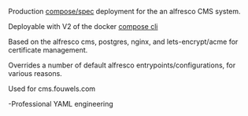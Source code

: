 <!--
SPDX-FileCopyrightText: 2021 Kaelan Thijs Fouwels <kaelan.thijs@fouwels.com>

SPDX-License-Identifier: MIT
-->

Production [compose/spec](https://github.com/compose-spec/compose-spec/blob/master/spec.md) deployment for the an alfresco CMS system.


Deployable with V2 of the docker [compose cli](https://github.com/docker/compose-cli)

Based on the alfresco cms, postgres, nginx, and lets-encrypt/acme for certificate management.

Overrides a number of default alfresco entrypoints/configurations, for various reasons.

Used for cms.fouwels.com

-Professional YAML engineering